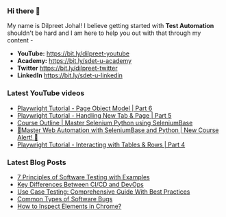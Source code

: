 ### Hi there 👋

My name is Dilpreet Johal! I believe getting started with **Test Automation** shouldn't be hard and I am here to help you out with that through my content -

- **YouTube:** https://bit.ly/dilpreet-youtube
- **Academy:** https://bit.ly/sdet-u-academy
- **Twitter** https://bit.ly/dilpreet-twitter
- **LinkedIn** https://bit.ly/sdet-u-linkedin

### Latest YouTube videos

<!-- YOUTUBE-VIDEOS-LIST:START -->
- [Playwright Tutorial - Page Object Model | Part 6](https://www.youtube.com/watch?v=QskZuJIqA3w)
- [Playwright Tutorial - Handling New Tab &amp; Page | Part 5](https://www.youtube.com/watch?v=VtgqD_ksHNg)
- [Course Outline | Master Selenium Python using SeleniumBase](https://www.youtube.com/watch?v=faFbyuLePt8)
- [🎉Master Web Automation with SeleniumBase and Python | New Course Alert!  🎉](https://www.youtube.com/watch?v=h22aUr6OZkY)
- [Playwright Tutorial - Interacting with Tables &amp; Rows | Part 4](https://www.youtube.com/watch?v=CWwe0d8H2Hs)
<!-- YOUTUBE-VIDEOS-LIST:END -->


### Latest Blog Posts
<!-- BLOG-POST-LIST:START -->
- [7 Principles of Software Testing with Examples](https://sdetunicorns.com/blog/7-principles-of-software-testing/)
- [Key Differences Between CI/CD and DevOps](https://sdetunicorns.com/key-differences-between-cicd-and-devops/)
- [Use Case Testing: Comprehensive Guide With Best Practices](https://sdetunicorns.com/blog/use-case-testing-best-practices/)
- [Common Types of Software Bugs](https://sdetunicorns.com/blog/common-types-of-software-bugs/)
- [How to Inspect Elements in Chrome?](https://sdetunicorns.com/blog/how-to-inspect-elements-in-chrome/)
<!-- BLOG-POST-LIST:END -->

